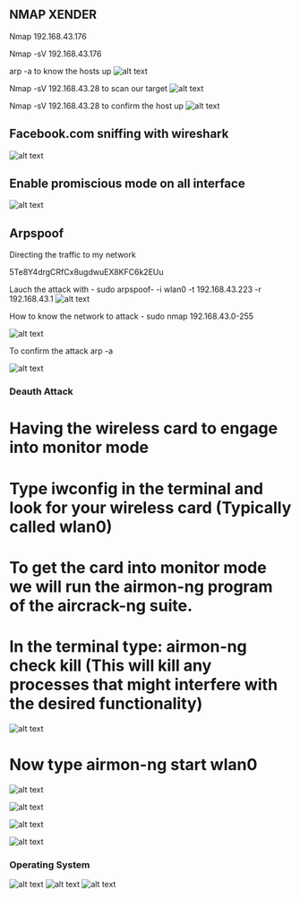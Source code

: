 ## NMAP XENDER

Nmap 192.168.43.176 

Nmap -sV 192.168.43.176

arp -a to know the hosts up
![alt text](https://github.com/lucassayodemi/ProblemSets/blob/main/sayo/picture/p1.png)

Nmap -sV 192.168.43.28 to scan our target
![alt text](https://github.com/lucassayodemi/ProblemSets/blob/main/sayo/picture/p2.png)

Nmap -sV 192.168.43.28 to confirm the host up
![alt text](https://github.com/lucassayodemi/ProblemSets/blob/main/sayo/picture/p4.png)







## Facebook.com sniffing with wireshark
![alt text](https://github.com/lucassayodemi/ProblemSets/blob/main/sayo/picture/p5.png)

## Enable promiscious mode on all interface
![alt text](https://github.com/lucassayodemi/ProblemSets/blob/main/sayo/picture/p6.png)




## Arpspoof


Directing the traffic to my network

5Te8Y4drgCRfCx8ugdwuEX8KFC6k2EUu



Lauch the attack with - sudo arpspoof- -i wlan0 -t 192.168.43.223 -r 192.168.43.1
![alt text](https://github.com/lucassayodemi/ProblemSets/blob/main/sayo/picture/c1.png)



How to know the network to attack - sudo nmap 192.168.43.0-255

![alt text](https://github.com/lucassayodemi/ProblemSets/blob/main/sayo/picture/c2.png)


To confirm the attack arp -a

![alt text](https://github.com/lucassayodemi/ProblemSets/blob/main/sayo/picture/c3.png)



### Deauth Attack

# Having the wireless card to engage into monitor mode

# Type iwconfig in the terminal and look for your wireless card (Typically called wlan0)

#  To get the card into monitor mode we will run the airmon-ng program of the aircrack-ng suite.

# In the terminal type: airmon-ng check kill (This will kill any processes that might interfere with the desired functionality)

![alt text](https://github.com/lucassayodemi/ProblemSets/blob/main/sayo/picture/b1.png)

# Now type airmon-ng start wlan0 

![alt text](https://github.com/lucassayodemi/ProblemSets/blob/main/sayo/picture/b2.png)

![alt text](https://github.com/lucassayodemi/ProblemSets/blob/main/sayo/picture/b3.png)

![alt text](https://github.com/lucassayodemi/ProblemSets/blob/main/sayo/picture/b4.png)

![alt text](https://github.com/lucassayodemi/ProblemSets/blob/main/sayo/picture/b5.png)



### Operating System

![alt text](https://github.com/lucassayodemi/ProblemSets/blob/main/sayo/picture/WhatsApp%20Image%202022-05-08%20at%207.14.56%20PM.jpeg)
![alt text](https://github.com/lucassayodemi/ProblemSets/blob/main/sayo/picture/WhatsApp%20Image%202022-05-08%20at%207.14.56%20PM(2).jpeg)
![alt text](https://github.com/lucassayodemi/ProblemSets/blob/main/sayo/picture/WhatsApp%20Image%202022-05-08%20at%207.14.56%20PM(1).jpeg)
